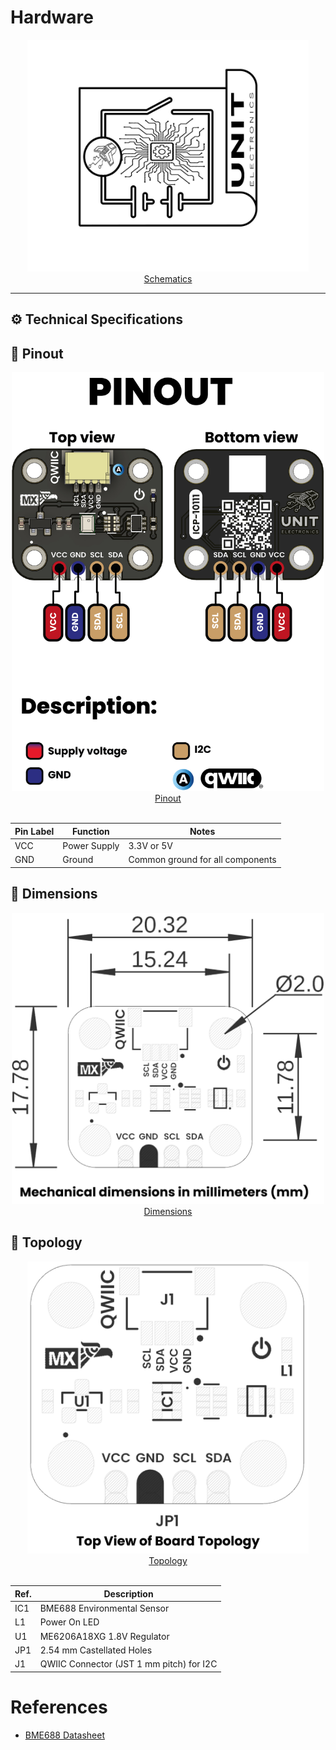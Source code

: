 # Hardware

<div align="center">
<a href="./unit_sch_V_0_0_1_ue0094_ICP-10111.pdf"><img src="resources/Schematics_icon.jpg?raw=false" width="450px"><br/> Schematics</a>
</div>

---


## ⚙️ Technical Specifications





## 🔌 Pinout

<div align="center">
    <a href="#"><img src="resources/unit_pinout_v_0_0_1_ue0094_icp10111_barometric_pressure_sensor_en.jpg" width="500px"><br/>Pinout</a>
    <br/>
    <br/>
    

| Pin Label | Function    | Notes                             |
|-----------|-------------|-----------------------------------|
| VCC       | Power Supply| 3.3V or 5V                       |
| GND       | Ground      | Common ground for all components  |

</div>

## 📏 Dimensions

<div align="center">
<a href="./resources/unit_dimension_v_1_0_0_icp10111_barometric_pressure_sensor.png"><img src="./resources/unit_dimension_v_1_0_0_icp10111_barometric_pressure_sensor.png" width="500px"><br/> Dimensions</a>
</div>

## 📃 Topology

<div align="center">
<a href="./resources/unit_topology_v_1_0_0_icp10111_barometric_pressure_sensor.png"><img src="./resources/unit_topology_v_1_0_0_icp10111_barometric_pressure_sensor.png" width="450px"><br/> Topology</a>
<br/>
<br/>

| Ref. | Description                              |
|------|------------------------------------------|
| IC1  | BME688 Environmental Sensor              |
| L1   | Power On LED                             |
| U1   | ME6206A18XG 1.8V Regulator               | 
| JP1  | 2.54 mm Castellated Holes                |
| J1   | QWIIC Connector (JST 1 mm pitch) for I2C |

</div>

# References

- [BME688 Datasheet](https://product.tdk.com/system/files/dam/doc/product/sensor/pressure/capacitive-pressure/data_sheet/ds-000177-icp-10111-v1.3.pdf)